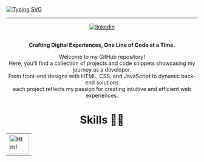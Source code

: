 <a href="https://git.io/typing-svg"><img src="https://readme-typing-svg.demolab.com?font=Lobster&size=40&pause=1000&color=F7F7F7&center=true&vCenter=true&width=900&height=90&lines=HEY+%F0%9F%91%8B%F0%9F%8F%BB;I+am+Muhmd+Samy%2C+a+web+developer+%F0%9F%91%80" alt="Typing SVG" /></a>
<HR>

<div align="center">
  <a href="https://www.linkedin.com/in/unshreif" rel="nofollow">
 <img src="https://camo.githubusercontent.com/2b91ca452712585ded21c915eefcf36ea6d69716da98590a76308ab959b61807/68747470733a2f2f696d672e736869656c64732e696f2f62616467652f6c696e6b6564696e2d3041363643323f7374796c653d666f722d7468652d6261646765266c6f676f3d6c696e6b6564696e266c6f676f436f6c6f723d7768697465" alt="linkedin" data-canonical-src="https://img.shields.io/badge/linkedin-0A66C2?style=for-the-badge&amp;logo=linkedin&amp;logoColor=white" style="max-width: 100%;">
  </a>
</div>
<br>
<div align="center">
<b><p>Crafting Digital Experiences, One Line of Code at a Time.  </p></b>
</div>

<div align="center">
  Welcome to my GitHub repository! <br> Here, you'll find a collection of projects and code snippets showcasing my journey as a developer.<br> From front-end designs with HTML, CSS, and JavaScript to dynamic back-end solutions <br> each project reflects my passion for creating intuitive and efficient web experiences.
</div>

<h1 align="center">Skills 🤝🏻</h1>
<table>
  <tr>
    <td>
      <a target="_blank" rel="noopener noreferrer nofollow" href="https://raw.githubusercontent.com/bablubambal/All_logo_and_pictures/1ac69ce5fbc389725f16f989fa53c62d6e1b4883/social%20icons/html5.svg"><img src="https://raw.githubusercontent.com/bablubambal/All_logo_and_pictures/1ac69ce5fbc389725f16f989fa53c62d6e1b4883/social%20icons/html5.svg" alt="Html" height="50" width="50" style="max-width: 100%;"></a>
    </td>
  </tr>
</table>
